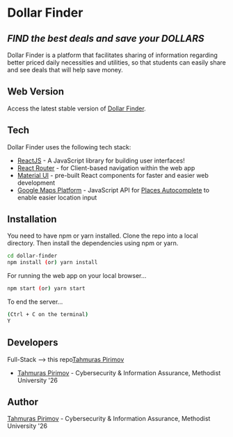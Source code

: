 # Dollar Finder

## _FIND the best deals and save your DOLLARS_

Dollar Finder is a platform that facilitates sharing of information regarding better priced daily necessities and utilities, so that students can easily share and see deals that will help save money.

## Web Version

Access the latest stable version of [Dollar Finder](https://dollarfinder.netlify.app/).

## Tech

Dollar Finder uses the following tech stack:

- [ReactJS](https://reactjs.org/) - A JavaScript library for building user interfaces!
- [React Router](https://reactrouter.com/) - for Client-based navigation within the web app
- [Material UI](https://material-ui.com/) - pre-built React components for faster and easier web development
- [Google Maps Platform](https://developers.google.com/maps) - JavaScript API for [Places Autocomplete](https://developers.google.com/maps/documentation/javascript/places-autocomplete) to enable easier location input

## Installation

You need to have npm or yarn installed.
Clone the repo into a local directory. Then install the dependencies using npm or yarn.

```sh
cd dollar-finder
npm install (or) yarn install
```

For running the web app on your local browser...

```sh
npm start (or) yarn start
```

To end the server...

```sh
(Ctrl + C on the terminal)
Y
```

## Developers

Full-Stack --> this repo[Tahmuras Pirimov](https://github.com/tahmurasp)
- [Tahmuras Pirimov](https://github.com/tahmurasp) - Cybersecurity & Information Assurance, Methodist University '26


## Author

[Tahmuras Pirimov](https://github.com/tahmurasp) - Cybersecurity & Information Assurance, Methodist University '26
